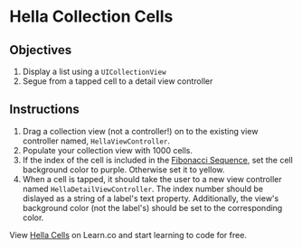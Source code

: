 # Hella Collection Cells

## Objectives

 1. Display a list using a `UICollectionView`
 2. Segue from a tapped cell to a detail view controller

## Instructions

 1. Drag a collection view (not a controller!) on to the existing view controller named, `HellaViewController`.
 2. Populate your collection view with 1000 cells.
 3. If the index of the cell is included in the [Fibonacci Sequence](https://en.wikipedia.org/wiki/Fibonacci_number), set the cell background color to purple. Otherwise set it to yellow.
 4. When a cell is tapped, it should take the user to a new view controller named `HellaDetailViewController`. The index number should be dislayed as a string of a label's text property. Additionally, the view's background color (not the label's) should be set to the corresponding color.

<p data-visibility='hidden'>View <a href='https://learn.co/'>Hella Cells</a> on Learn.co and start learning to code for free.</p>
